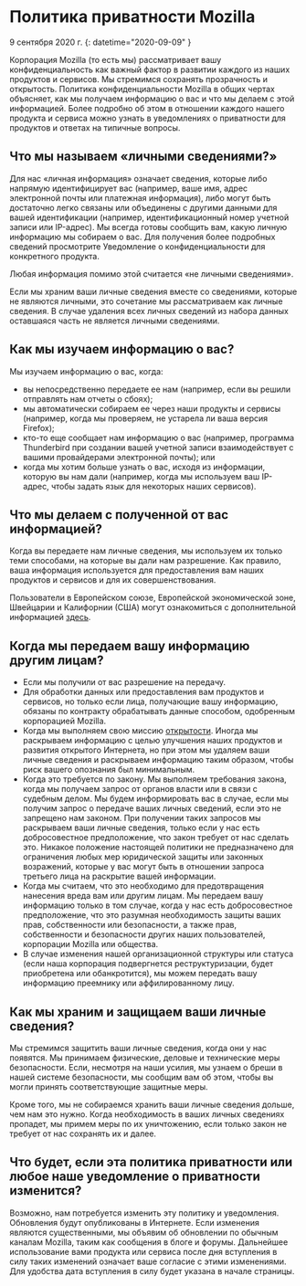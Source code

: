 # Политика приватности Mozilla

9 сентября 2020 г.
{: datetime="2020-09-09" }

Корпорация Mozilla (то есть мы) рассматривает вашу конфиденциальность как важный фактор в развитии каждого из наших продуктов и сервисов. Мы стремимся сохранять прозрачность и открытость. Политика конфиденциальности Mozilla в общих чертах объясняет, как мы получаем информацию о вас и что мы делаем с этой информацией. Более подробно об этом в отношении каждого нашего продукта и сервиса можно узнать в уведомлениях о приватности для продуктов и ответах на типичные вопросы. 

## Что мы называем «личными сведениями?»

Для нас «личная информация» означает сведения, которые либо напрямую идентифицирует вас (например, ваше имя, адрес электронной почты или платежная информация), либо могут быть достаточно легко связаны или объединены с другими данными для вашей идентификации (например, идентификационный номер учетной записи или IP-адрес). Мы всегда готовы сообщить вам, какую личную информацию мы собираем о вас. Для получения более подробных сведений просмотрите Уведомление о конфиденциальности для конкретного продукта.

Любая информация помимо этой считается «не личными сведениями».

Если мы храним ваши личные сведения вместе со сведениями, которые не являются личными, это сочетание мы рассматриваем как личные сведения. В случае удаления всех личных сведений из набора данных оставшаяся часть не является личными сведениями.

## Как мы изучаем информацию о вас?

Мы изучаем информацию о вас, когда:

* вы непосредственно передаете ее нам (например, если вы решили отправлять нам отчеты о сбоях);
* мы автоматически собираем ее через наши продукты и сервисы (например, когда мы проверяем, не устарела ли ваша версия Firefox);
* кто-то еще сообщает нам информацию о вас (например, программа Thunderbird при создании вашей учетной записи взаимодействует с вашими провайдерами электронной почты); или
* когда мы хотим больше узнать о вас, исходя из информации, которую вы нам дали (например, когда мы используем ваш IP-адрес, чтобы задать язык для некоторых наших сервисов).

## Что мы делаем с полученной от вас информацией?

Когда вы передаете нам личные сведения, мы используем их только теми способами, на которые вы дали нам разрешение. Как правило, ваша информация используется для предоставления вам наших продуктов и сервисов и для их совершенствования.

Пользователи в Европейском союзе, Европейской экономической зоне, Швейцарии и Калифорнии (США) могут ознакомиться с дополнительной информацией [здесь](https://support.mozilla.org/kb/information-eu-eea-and-swiss-users).

## Когда мы передаем вашу информацию другим лицам?

* Если мы получили от вас разрешение на передачу.
* Для обработки данных или предоставления вам продуктов и сервисов, но только если лица, получающие вашу информацию, обязаны по контракту обрабатывать данные способом, одобренным корпорацией Mozilla.
* Когда мы выполняем свою миссию [открытости](https://www.mozilla.org/about/manifesto/). Иногда мы раскрываем информацию с целью улучшения наших продуктов и развития открытого Интернета, но при этом мы удаляем ваши личные сведения и раскрываем информацию таким образом, чтобы риск вашего опознания был минимальным.
* Когда это требуется по закону. Мы выполняем требования закона, когда мы получаем запрос от органов власти или в связи с судебным делом. Мы будем информировать вас в случае, если мы получим запрос о передаче ваших личных сведений, если это не запрещено нам законом. При получении таких запросов мы раскрываем ваши личные сведения, только если у нас есть добросовестное предположение, что закон требует от нас сделать это. Никакое положение настоящей политики не предназначено для ограничения любых мер юридической защиты или законных возражений, которые у вас могут быть в отношении запроса третьего лица на раскрытие вашей информации.
* Когда мы считаем, что это необходимо для предотвращения нанесения вреда вам или другим лицам. Мы передаем вашу информацию только в том случае, когда у нас есть добросовестное предположение, что это разумная необходимость защиты ваших прав, собственности или безопасности, а также прав, собственности и безопасности других наших пользователей, корпорации Mozilla или общества.
* В случае изменения нашей организационной структуры или статуса (если наша корпорация подвергнется реструктуризации, будет приобретена или обанкротится), мы можем передать вашу информацию преемнику или аффилированному лицу.

## Как мы храним и защищаем ваши личные сведения?

Мы стремимся защитить ваши личные сведения, когда они у нас появятся. Мы принимаем физические, деловые и технические меры безопасности. Если, несмотря на наши усилия, мы узнаем о бреши в нашей системе безопасности, мы сообщим вам об этом, чтобы вы могли принять соответствующие защитные меры.

Кроме того, мы не собираемся хранить ваши личные сведения дольше, чем нам это нужно. Когда необходимость в ваших личных сведениях пропадет, мы примем меры по их уничтожению, если только закон не требует от нас сохранять их и далее.

## Что будет, если эта политика приватности или любое наше уведомление о приватности изменится?

Возможно, нам потребуется изменить эту политику и уведомления. Обновления будут опубликованы в Интернете. Если изменения являются существенными, мы объявим об обновлении по обычным каналам Mozilla, таким как сообщения в блоге и форумы. Дальнейшее использование вами продукта или сервиса после дня вступления в силу таких изменений означает ваше согласие с этими изменениями. Для удобства дата вступления в силу будет указана в начале страницы.
